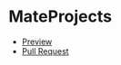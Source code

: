 # MateProjects

- [Preview](https://dmytromykoliv.github.io/MateProjects/)
- [Pull Request](https://github.com/DmytroMykoliv/MateProjects/pull/1/files)
